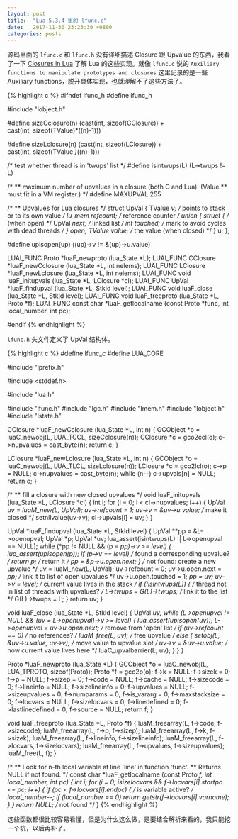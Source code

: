 ```yaml
---
layout: post
title:  "Lua 5.3.4 里的 lfunc.c"
date:   2017-11-30 23:23:30 +0800
categories: posts
---
```


源码里面的 `lfunc.c` 和 `lfunc.h` 没有详细描述 Closure 跟 Upvalue 的东西，我看了一下 [Closures in Lua](http://www.cs.tufts.edu/~nr/cs257/archive/roberto-ierusalimschy/closures-draft.pdf) 了解 Lua 的这些实现。就像 `lfunc.c` 说的 `Auxiliary functions to manipulate prototypes and closures` 这里记录的是一些 Auxiliary functions，脱开具体实现，也就理解不了这些方法了。

{% highlight c %}
#ifndef lfunc_h
#define lfunc_h


#include "lobject.h"


#define sizeCclosure(n) (cast(int, sizeof(CClosure)) + \
                         cast(int, sizeof(TValue)*((n)-1)))

#define sizeLclosure(n) (cast(int, sizeof(LClosure)) + \
                         cast(int, sizeof(TValue *)*((n)-1)))


/* test whether thread is in 'twups' list */
#define isintwups(L)  (L->twups != L)


/*
** maximum number of upvalues in a closure (both C and Lua). (Value
** must fit in a VM register.)
*/
#define MAXUPVAL  255


/*
** Upvalues for Lua closures
*/
struct UpVal {
  TValue *v;  /* points to stack or to its own value */
  lu_mem refcount;  /* reference counter */
  union {
    struct {  /* (when open) */
      UpVal *next;  /* linked list */
      int touched;  /* mark to avoid cycles with dead threads */
    } open;
    TValue value;  /* the value (when closed) */
  } u;
};

#define upisopen(up)  ((up)->v != &(up)->u.value)


LUAI_FUNC Proto *luaF_newproto (lua_State *L);
LUAI_FUNC CClosure *luaF_newCclosure (lua_State *L, int nelems);
LUAI_FUNC LClosure *luaF_newLclosure (lua_State *L, int nelems);
LUAI_FUNC void luaF_initupvals (lua_State *L, LClosure *cl);
LUAI_FUNC UpVal *luaF_findupval (lua_State *L, StkId level);
LUAI_FUNC void luaF_close (lua_State *L, StkId level);
LUAI_FUNC void luaF_freeproto (lua_State *L, Proto *f);
LUAI_FUNC const char *luaF_getlocalname (const Proto *func, int local_number,
                                         int pc);


#endif
{% endhighlight %}

`lfunc.h` 头文件定义了 UpVal 结构体。

{% highlight c %}
#define lfunc_c
#define LUA_CORE

#include "lprefix.h"


#include <stddef.h>

#include "lua.h"

#include "lfunc.h"
#include "lgc.h"
#include "lmem.h"
#include "lobject.h"
#include "lstate.h"



CClosure *luaF_newCclosure (lua_State *L, int n) {
  GCObject *o = luaC_newobj(L, LUA_TCCL, sizeCclosure(n));
  CClosure *c = gco2ccl(o);
  c->nupvalues = cast_byte(n);
  return c;
}


LClosure *luaF_newLclosure (lua_State *L, int n) {
  GCObject *o = luaC_newobj(L, LUA_TLCL, sizeLclosure(n));
  LClosure *c = gco2lcl(o);
  c->p = NULL;
  c->nupvalues = cast_byte(n);
  while (n--) c->upvals[n] = NULL;
  return c;
}

/*
** fill a closure with new closed upvalues
*/
void luaF_initupvals (lua_State *L, LClosure *cl) {
  int i;
  for (i = 0; i < cl->nupvalues; i++) {
    UpVal *uv = luaM_new(L, UpVal);
    uv->refcount = 1;
    uv->v = &uv->u.value;  /* make it closed */
    setnilvalue(uv->v);
    cl->upvals[i] = uv;
  }
}


UpVal *luaF_findupval (lua_State *L, StkId level) {
  UpVal **pp = &L->openupval;
  UpVal *p;
  UpVal *uv;
  lua_assert(isintwups(L) || L->openupval == NULL);
  while (*pp != NULL && (p = *pp)->v >= level) {
    lua_assert(upisopen(p));
    if (p->v == level)  /* found a corresponding upvalue? */
      return p;  /* return it */
    pp = &p->u.open.next;
  }
  /* not found: create a new upvalue */
  uv = luaM_new(L, UpVal);
  uv->refcount = 0;
  uv->u.open.next = *pp;  /* link it to list of open upvalues */
  uv->u.open.touched = 1;
  *pp = uv;
  uv->v = level;  /* current value lives in the stack */
  if (!isintwups(L)) {  /* thread not in list of threads with upvalues? */
    L->twups = G(L)->twups;  /* link it to the list */
    G(L)->twups = L;
  }
  return uv;
}


void luaF_close (lua_State *L, StkId level) {
  UpVal *uv;
  while (L->openupval != NULL && (uv = L->openupval)->v >= level) {
    lua_assert(upisopen(uv));
    L->openupval = uv->u.open.next;  /* remove from 'open' list */
    if (uv->refcount == 0)  /* no references? */
      luaM_free(L, uv);  /* free upvalue */
    else {
      setobj(L, &uv->u.value, uv->v);  /* move value to upvalue slot */
      uv->v = &uv->u.value;  /* now current value lives here */
      luaC_upvalbarrier(L, uv);
    }
  }
}


Proto *luaF_newproto (lua_State *L) {
  GCObject *o = luaC_newobj(L, LUA_TPROTO, sizeof(Proto));
  Proto *f = gco2p(o);
  f->k = NULL;
  f->sizek = 0;
  f->p = NULL;
  f->sizep = 0;
  f->code = NULL;
  f->cache = NULL;
  f->sizecode = 0;
  f->lineinfo = NULL;
  f->sizelineinfo = 0;
  f->upvalues = NULL;
  f->sizeupvalues = 0;
  f->numparams = 0;
  f->is_vararg = 0;
  f->maxstacksize = 0;
  f->locvars = NULL;
  f->sizelocvars = 0;
  f->linedefined = 0;
  f->lastlinedefined = 0;
  f->source = NULL;
  return f;
}


void luaF_freeproto (lua_State *L, Proto *f) {
  luaM_freearray(L, f->code, f->sizecode);
  luaM_freearray(L, f->p, f->sizep);
  luaM_freearray(L, f->k, f->sizek);
  luaM_freearray(L, f->lineinfo, f->sizelineinfo);
  luaM_freearray(L, f->locvars, f->sizelocvars);
  luaM_freearray(L, f->upvalues, f->sizeupvalues);
  luaM_free(L, f);
}


/*
** Look for n-th local variable at line 'line' in function 'func'.
** Returns NULL if not found.
*/
const char *luaF_getlocalname (const Proto *f, int local_number, int pc) {
  int i;
  for (i = 0; i<f->sizelocvars && f->locvars[i].startpc <= pc; i++) {
    if (pc < f->locvars[i].endpc) {  /* is variable active? */
      local_number--;
      if (local_number == 0)
        return getstr(f->locvars[i].varname);
    }
  }
  return NULL;  /* not found */
}
{% endhighlight %}

这些函数都很比较容易看懂，但是为什么这么做，是要结合解析来看的，我只能挖一个坑，以后再补了。

